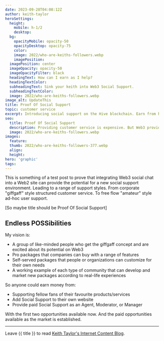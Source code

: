 ```yaml
---
date: 2023-09-28T04:08:12Z
author: keith-taylor
heroSettings:
  height:
    mobile: h-1/2
    desktop: 
  bg:
    opacityMobile: opacity-50
    opacityDesktop: opacity-75
    color: 
    image: 2022/who-are-keiths-followers.webp
    imagePosition: 
  imagePosition: center
  imageOpacity: opacity-50
  imageOpacityFilter: black
  headingText: How can I earn as I help?
  headingTextColor: 
  subheadingText: Sink your keith into Web3 Social Support.
  subheadingTextColor: 
  image: 2022/who-are-keiths-followers.webp
image_alt: UpdateThis
title: Proof Of Social Support
topic: customer service
excerpt: Introducing social support on the Hive blockchain. Earn from helping.
seo:
  title: Proof Of Social Support
  description: Providing customer service is expensive. But Web3 provides new opportunities. Crowd-sourced support on Hive blockchain allows cost savings and earning opportunities.
  image: 2022/who-are-keiths-followers.webp
images:
  feature: 
  thumb: 2022/who-are-keiths-followers-377.webp
  align: 
  height: 
hero: 'graphic'
tags:
---
```

<p>This is something of a test post to prove that integrating Web3 social chat into a Web2 site can provide the potential for a new social support environment. Leading to a range of support styles. From corporate "giffgaff" style structured customer service. To free flow "amateur" style ad-hoc user support.</p>
<p>[So maybe title should be Proof Of Social Support]</p>
<h2 id="endlesspossibilities">Endless POSSibilities</h2>
<p>My vision is:</p>
<ul>
<li>A group of like-minded people who get the giffgaff concept and are excited about its potential on Web3</li>
<li>Pro packages that companies can buy with a range of features</li>
<li>Self-served packages that people or organizations can customize for their own needs</li>
<li>A working example of each type of community that can develop and market new packages according to real-life experiences</li>
</ul>
<p>So anyone could earn money from:</p>
<ul>
<li>Supporting fellow fans of their favourite products/services</li>
<li>Add Social Support to their own website</li>
<li>Provide paid Social Support as an Agent, Moderator, or Manager </li>
</ul>
<p>With the first two opportunities available now. And the paid opportunities available as the market is established.
</p>
<hr>
<p>Leave {{ title }} to read <a href="/keith-taylor-blog/">Keith Taylor's Internet Content Blog</a>.</p>
<script type="text/javascript">
var stwidget = new StWidget('https://chat.peakd.com/t/hive-163399/1'); 
stwidget.properties = {
    "requireLogin": false,
    "showSidebar": true,
    "sidebar": 0,
    "sidebar2enableSharedView": true,
    "sidebarToggleByChannelNameOnDirectGroup": false,
    "streambarExpand": true,
    "streambarMode": 1,
    "sidebarAddButton": 1,
    "communityChannelNameFormat": "C/<title>/<name>",
    "messageIconFlexClass": "block text-justify lg:text-left sm:flex",
    "messageIconClass": "iconFloat",
    "--appCommunityIconFontSize": "18px",
    "--appCommunityIconSize": "42px",
    "homeTabCommunities": false,
    "homeTabPreferences": true,
    "homeTabThemes": true,
    "onlyPrependCommunities": false,
    "prependCommunities": [
        "hive-163399"
    ],
    "defaultTheme": "Light",
    "--appFontFamily": "'Century Schoolbook L'",
    "--appFontSize": "16px",
    "--appMessageFontFamily": "'Century Schoolbook L'",
    "--appMessageFontSize": "16px"
};
var element = stwidget.createElement('450px', '556px', true, true);
//optionally add style/positioning
stwidget.setStyle({ direction: 'rtl', top: '51px', right: '32px' });
//Add the element to webpage
e.appendChild(element);
</script>
